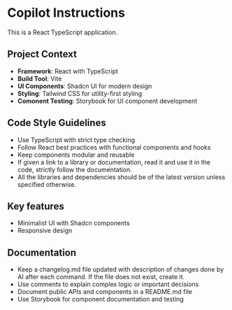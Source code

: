 # Copilot Instructions

<!-- Use this file to provide workspace-specific custom instructions to Copilot. For more details, visit https://code.visualstudio.com/docs/copilot/copilot-customization#_use-a-githubcopilotinstructionsmd-file -->

This is a React TypeScript application.

## Project Context
- **Framework**: React with TypeScript
- **Build Tool**: Vite
- **UI Components**: Shadcn UI for modern design
- **Styling**: Tailwind CSS for utility-first styling
- **Comonent Testing**: Storybook for UI component development

## Code Style Guidelines
- Use TypeScript with strict type checking
- Follow React best practices with functional components and hooks
- Keep components modular and reusable
- If given a link to a library or documentation, read it and use it in the code, strictly follow the documentation.
- All the libraries and dependencies should be of the latest version unless specified otherwise.

## Key features
- Minimalist UI with Shadcn components
- Responsive design

## Documentation
- Keep a changelog.md file updated with description of changes done by AI after each command. If the file does not exist, create it.
- Use comments to explain complex logic or important decisions
- Document public APIs and components in a README.md file
- Use Storybook for component documentation and testing
